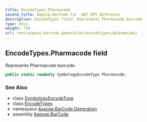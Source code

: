```yaml
---
title: EncodeTypes.Pharmacode
second_title: Aspose.BarCode for .NET API Reference
description: EncodeTypes field. Represents Pharmacode barcode
type: docs
weight: 710
url: /net/aspose.barcode.generation/encodetypes/pharmacode/
---
```

## EncodeTypes.Pharmacode field

Represents Pharmacode barcode.

```csharp
public static readonly SymbologyEncodeType Pharmacode;
```

### See Also

* class [SymbologyEncodeType](../../symbologyencodetype/)
* class [EncodeTypes](../)
* namespace [Aspose.BarCode.Generation](../../../aspose.barcode.generation/)
* assembly [Aspose.BarCode](../../../)


